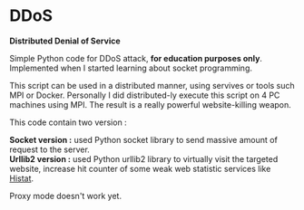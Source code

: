# DDoS  
<b>Distributed Denial of Service</b>

Simple Python code for DDoS attack, <b>for education purposes only</b>. Implemented when I started learning about socket programming.  
  
This script can be used in a distributed manner, using servives or tools such MPI or Docker. Personally I did distributed-ly execute this script on 4 PC machines using MPI. The result is a really powerful website-killing weapon.
  
This code contain two version :  
  
<b>Socket version :</b> used Python socket library to send massive amount of request to the server.  
<b>Urllib2 version :</b> used Python urllib2 library to virtually visit the targeted website, increase hit counter of some weak web statistic services like <a target="_blank" href=http://www.histats.com/>Histat</a>.  
  
Proxy mode doesn't work yet.
